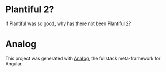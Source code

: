 # Plantiful 2?

If Plantiful was so good, why has there not been Plantiful 2?

# Analog

This project was generated with [Analog](https://analogjs.org), the fullstack meta-framework for Angular.
